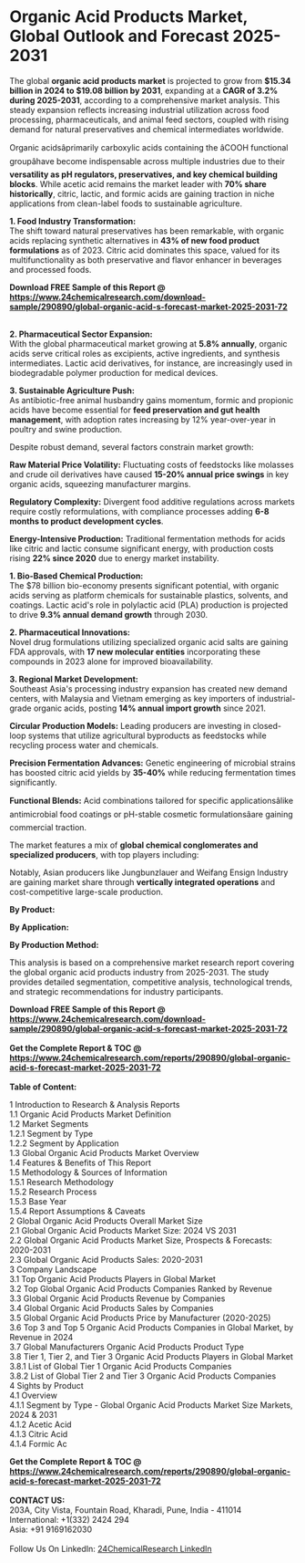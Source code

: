 <h1>Organic Acid Products Market, Global Outlook and Forecast 2025-2031</h1><p>The global <strong>organic acid products market</strong> is projected to grow from <strong>$15.34 billion in 2024 to $19.08 billion by 2031</strong>, expanding at a <strong>CAGR of 3.2% during 2025-2031</strong>, according to a comprehensive market analysis. This steady expansion reflects increasing industrial utilization across food processing, pharmaceuticals, and animal feed sectors, coupled with rising demand for natural preservatives and chemical intermediates worldwide.</p><p>Organic acidsâprimarily carboxylic acids containing the âCOOH functional groupâhave become indispensable across multiple industries due to their <strong>versatility as pH regulators, preservatives, and key chemical building blocks</strong>. While acetic acid remains the market leader with <strong>70% share historically</strong>, citric, lactic, and formic acids are gaining traction in niche applications from clean-label foods to sustainable agriculture.</p><p><strong>1. Food Industry Transformation:</strong><br>
The shift toward natural preservatives has been remarkable, with organic acids replacing synthetic alternatives in <strong>43% of new food product formulations</strong> as of 2023. Citric acid dominates this space, valued for its multifunctionality as both preservative and flavor enhancer in beverages and processed foods.</p><div><b>Download FREE Sample of this Report @ 
            <a href="https://www.24chemicalresearch.com/download-sample/290890/global-organic-acid-s-forecast-market-2025-2031-72">
            https://www.24chemicalresearch.com/download-sample/290890/global-organic-acid-s-forecast-market-2025-2031-72</a></b></div><br><p><strong>2. Pharmaceutical Sector Expansion:</strong><br>
With the global pharmaceutical market growing at <strong>5.8% annually</strong>, organic acids serve critical roles as excipients, active ingredients, and synthesis intermediates. Lactic acid derivatives, for instance, are increasingly used in biodegradable polymer production for medical devices.</p><p><strong>3. Sustainable Agriculture Push:</strong><br>
As antibiotic-free animal husbandry gains momentum, formic and propionic acids have become essential for <strong>feed preservation and gut health management</strong>, with adoption rates increasing by 12% year-over-year in poultry and swine production.</p><p>Despite robust demand, several factors constrain market growth:</p><p><strong>Raw Material Price Volatility:</strong> Fluctuating costs of feedstocks like molasses and crude oil derivatives have caused <strong>15-20% annual price swings</strong> in key organic acids, squeezing manufacturer margins.</p><p><strong>Regulatory Complexity:</strong> Divergent food additive regulations across markets require costly reformulations, with compliance processes adding <strong>6-8 months to product development cycles</strong>.</p><p><strong>Energy-Intensive Production:</strong> Traditional fermentation methods for acids like citric and lactic consume significant energy, with production costs rising <strong>22% since 2020</strong> due to energy market instability.</p><p><strong>1. Bio-Based Chemical Production:</strong><br>
The $78 billion bio-economy presents significant potential, with organic acids serving as platform chemicals for sustainable plastics, solvents, and coatings. Lactic acid's role in polylactic acid (PLA) production is projected to drive <strong>9.3% annual demand growth</strong> through 2030.</p><p><strong>2. Pharmaceutical Innovations:</strong><br>
Novel drug formulations utilizing specialized organic acid salts are gaining FDA approvals, with <strong>17 new molecular entities</strong> incorporating these compounds in 2023 alone for improved bioavailability.</p><p><strong>3. Regional Market Development:</strong><br>
Southeast Asia's processing industry expansion has created new demand centers, with Malaysia and Vietnam emerging as key importers of industrial-grade organic acids, posting <strong>14% annual import growth</strong> since 2021.</p><p><strong>Circular Production Models:</strong> Leading producers are investing in closed-loop systems that utilize agricultural byproducts as feedstocks while recycling process water and chemicals.</p><p><strong>Precision Fermentation Advances:</strong> Genetic engineering of microbial strains has boosted citric acid yields by <strong>35-40%</strong> while reducing fermentation times significantly.</p><p><strong>Functional Blends:</strong> Acid combinations tailored for specific applicationsâlike antimicrobial food coatings or pH-stable cosmetic formulationsâare gaining commercial traction.</p><p>The market features a mix of <strong>global chemical conglomerates and specialized producers</strong>, with top players including:</p><p>Notably, Asian producers like Jungbunzlauer and Weifang Ensign Industry are gaining market share through <strong>vertically integrated operations</strong> and cost-competitive large-scale production.</p><p><strong>By Product:</strong></p><p><strong>By Application:</strong></p><p><strong>By Production Method:</strong></p><p>This analysis is based on a comprehensive market research report covering the global organic acid products industry from 2025-2031. The study provides detailed segmentation, competitive analysis, technological trends, and strategic recommendations for industry participants.</p><div><b>Download FREE Sample of this Report @ 
            <a href="https://www.24chemicalresearch.com/download-sample/290890/global-organic-acid-s-forecast-market-2025-2031-72">
            https://www.24chemicalresearch.com/download-sample/290890/global-organic-acid-s-forecast-market-2025-2031-72</a></b></div><br><div><b>Get the Complete Report & TOC @ 
            <a href="https://www.24chemicalresearch.com/reports/290890/global-organic-acid-s-forecast-market-2025-2031-72">
            https://www.24chemicalresearch.com/reports/290890/global-organic-acid-s-forecast-market-2025-2031-72</a></b></div><br>
            <b>Table of Content:</b><p>1 Introduction to Research & Analysis Reports<br />
 1.1 Organic Acid Products Market Definition<br />
 1.2 Market Segments<br />
 1.2.1 Segment by Type<br />
 1.2.2 Segment by Application<br />
 1.3 Global Organic Acid Products Market Overview<br />
 1.4 Features & Benefits of This Report<br />
 1.5 Methodology & Sources of Information<br />
 1.5.1 Research Methodology<br />
 1.5.2 Research Process<br />
 1.5.3 Base Year<br />
 1.5.4 Report Assumptions & Caveats<br />
2 Global Organic Acid Products Overall Market Size<br />
 2.1 Global Organic Acid Products Market Size: 2024 VS 2031<br />
 2.2 Global Organic Acid Products Market Size, Prospects & Forecasts: 2020-2031<br />
 2.3 Global Organic Acid Products Sales: 2020-2031<br />
3 Company Landscape<br />
 3.1 Top Organic Acid Products Players in Global Market<br />
 3.2 Top Global Organic Acid Products Companies Ranked by Revenue<br />
 3.3 Global Organic Acid Products Revenue by Companies<br />
 3.4 Global Organic Acid Products Sales by Companies<br />
 3.5 Global Organic Acid Products Price by Manufacturer (2020-2025)<br />
 3.6 Top 3 and Top 5 Organic Acid Products Companies in Global Market, by Revenue in 2024<br />
 3.7 Global Manufacturers Organic Acid Products Product Type<br />
 3.8 Tier 1, Tier 2, and Tier 3 Organic Acid Products Players in Global Market<br />
 3.8.1 List of Global Tier 1 Organic Acid Products Companies<br />
 3.8.2 List of Global Tier 2 and Tier 3 Organic Acid Products Companies<br />
4 Sights by Product<br />
 4.1 Overview<br />
 4.1.1 Segment by Type - Global Organic Acid Products Market Size Markets, 2024 & 2031<br />
 4.1.2 Acetic Acid<br />
 4.1.3 Citric Acid<br />
 4.1.4 Formic Ac</p><div><b>Get the Complete Report & TOC @ 
            <a href="https://www.24chemicalresearch.com/reports/290890/global-organic-acid-s-forecast-market-2025-2031-72">
            https://www.24chemicalresearch.com/reports/290890/global-organic-acid-s-forecast-market-2025-2031-72</a></b></div><br><b>CONTACT US:</b><br>
            203A, City Vista, Fountain Road, Kharadi, Pune, India - 411014<br>
            International: +1(332) 2424 294<br>
            Asia: +91 9169162030 <br><br>
            Follow Us On LinkedIn: <a href="https://www.linkedin.com/company/24chemicalresearch/">24ChemicalResearch LinkedIn</a>